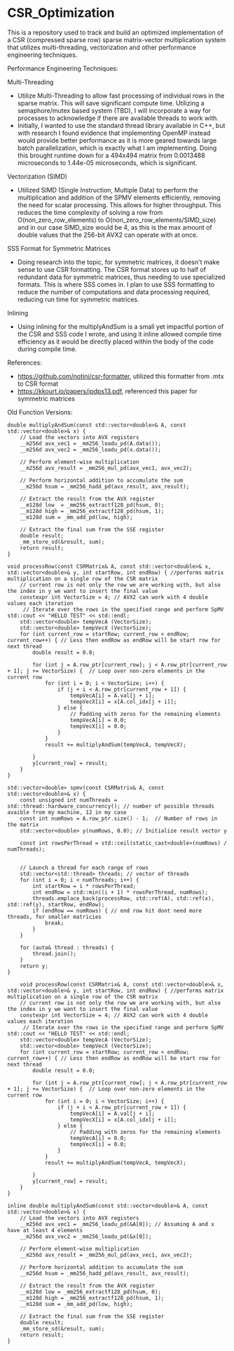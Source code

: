 # CSR_Optimization
This is a repository used to track and build an optimized implementation of a CSR (compressed sparse row) sparse matrix-vector multiplication system that utilizes multi-threading, vectorization and other performance engineering techniques.

Performance Engineering Techniques:

Multi-Threading
- Utilize Multi-Threading to allow fast processing of individual rows in the sparse matrix. This will save significant compute time. Utilizing a semaphore/mutex based system (TBD), I will incorporate a way for processes to acknowledge if there are available threads to work with.
- Initially, I wanted to use the standard thread library available in C++, but with research I found evidence that implementing OpenMP instead would provide better performance as it is more geared towards large batch parallelization, which is exactly what I am implementing. Doing this brought runtime down for a 494x494 matrix from 0.0013488 microseconds to 1.44e-05 microseconds, which is significant.

Vectorization (SIMD)
- Utilized SIMD (Single Instruction, Multiple Data) to perform the multiplication and addition of the SPMV elements efficiently, removing the need for scalar processing. This allows for higher throughput. This reduces the time complexity of solving a row from O(non_zero_row_elements) to O(non_zero_row_elements/SIMD_size) and in our case SIMD_size would be 4, as this is the max amount of double values that the 256-bit AVX2 can operate with at once.

SSS Format for Symmetric Matrices
- Doing research into the topic, for symmetric matrices, it doesn't make sense to use CSR formatting. The CSR format stores up to half of redundant data for symmetric matrices, thus needing to use specialized formats. This is where SSS comes in. I plan to use SSS formatting to reduce the number of computations and data processing required, reducing run time for symmetric matrices.

Inlining
- Using inlining for the multiplyAndSum is a small yet impactful portion of the CSR and SSS code I wrote, and using it inline allowed compile time efficiency as it would be directly placed within the body of the code during compile time.

References:
- https://github.com/notini/csr-formatter, utilized this formatter from .mtx to CSR format
- https://kkourt.io/papers/ipdps13.pdf, referenced this paper for symmetric matrices

Old Function Versions:
```
double multiplyAndSum(const std::vector<double>& A, const std::vector<double>& x) {
    // Load the vectors into AVX registers
    __m256d avx_vec1 = _mm256_loadu_pd(A.data());
    __m256d avx_vec2 = _mm256_loadu_pd(x.data());

    // Perform element-wise multiplication
    __m256d avx_result = _mm256_mul_pd(avx_vec1, avx_vec2);

    // Perform horizontal addition to accumulate the sum
    __m256d hsum = _mm256_hadd_pd(avx_result, avx_result);

    // Extract the result from the AVX register
    __m128d low  = _mm256_extractf128_pd(hsum, 0);
    __m128d high = _mm256_extractf128_pd(hsum, 1);
    __m128d sum = _mm_add_pd(low, high);

    // Extract the final sum from the SSE register
    double result;
    _mm_store_sd(&result, sum);
    return result;
}
```
```
void processRow(const CSRMatrix& A, const std::vector<double>& x, std::vector<double>& y, int startRow, int endRow) { //performs matrix multiplication on a single row of the CSR matrix
    // current row is not only the row we are working with, but also the index in y we want to insert the final value
    constexpr int VectorSize = 4; // AVX2 can work with 4 double values each iteration
     // Iterate over the rows in the specified range and perform SpMV    std::cout << "HELLO TEST" << std::endl; 
    std::vector<double> tempVecA (VectorSize);
    std::vector<double> tempVecX (VectorSize);
    for (int current_row = startRow; current_row < endRow; current_row++) { // Less then endRow as endRow will be start row for next thread
        double result = 0.0;

        for (int j = A.row_ptr[current_row]; j < A.row_ptr[current_row + 1]; j += VectorSize) {  // Loop over non-zero elements in the current row
            for (int i = 0; i < VectorSize; i++) {
                if (j + i < A.row_ptr[current_row + 1]) {
                    tempVecA[i] = A.val[j + i];
                    tempVecX[i] = x[A.col_idx[j + i]];
                } else {
                    // Padding with zeros for the remaining elements
                    tempVecA[i] = 0.0;
                    tempVecX[i] = 0.0;
                }
            }
            result += multiplyAndSum(tempVecA, tempVecX);

        }
        y[current_row] = result;
    }
}
```

```
std::vector<double> spmv(const CSRMatrix& A, const std::vector<double>& x) {
    const unsigned int numThreads = std::thread::hardware_concurrency(); // number of possible threads avaible from my machine, 12 in my case
    const int numRows = A.row_ptr.size() - 1;  // Number of rows in the matrix
    std::vector<double> y(numRows, 0.0); // Initialize result vector y

    const int rowsPerThread = std::ceil(static_cast<double>(numRows) / numThreads);
    

    // Launch a thread for each range of rows
    std::vector<std::thread> threads; // vector of threads
    for (int i = 0; i < numThreads; i++) {
        int startRow = i * rowsPerThread; 
        int endRow = std::min((i + 1) * rowsPerThread, numRows); 
        threads.emplace_back(processRow, std::ref(A), std::ref(x), std::ref(y), startRow, endRow);
        if (endRow == numRows) { // end row hit dont need more threads, for smaller matricies
            break; 
        }
    }

    for (auto& thread : threads) {
        thread.join();
    }
    return y;
}
```

```
    void processRow(const CSRMatrix& A, const std::vector<double>& x, std::vector<double>& y, int startRow, int endRow) { //performs matrix multiplication on a single row of the CSR matrix
    // current row is not only the row we are working with, but also the index in y we want to insert the final value
    constexpr int VectorSize = 4; // AVX2 can work with 4 double values each iteration
     // Iterate over the rows in the specified range and perform SpMV    std::cout << "HELLO TEST" << std::endl; 
    std::vector<double> tempVecA (VectorSize);
    std::vector<double> tempVecX (VectorSize);
    for (int current_row = startRow; current_row < endRow; current_row++) { // Less then endRow as endRow will be start row for next thread
        double result = 0.0;

        for (int j = A.row_ptr[current_row]; j < A.row_ptr[current_row + 1]; j += VectorSize) {  // Loop over non-zero elements in the current row
            for (int i = 0; i < VectorSize; i++) {
                if (j + i < A.row_ptr[current_row + 1]) {
                    tempVecA[i] = A.val[j + i];
                    tempVecX[i] = x[A.col_idx[j + i]];
                } else {
                    // Padding with zeros for the remaining elements
                    tempVecA[i] = 0.0;
                    tempVecX[i] = 0.0;
                }
            }
            result += multiplyAndSum(tempVecA, tempVecX);

        }
        y[current_row] = result;
    }
}

```

```
inline double multiplyAndSum(const std::vector<double>& A, const std::vector<double>& x) {
    // Load the vectors into AVX registers
    __m256d avx_vec1 = _mm256_loadu_pd(&A[0]); // Assuming A and x have at least 4 elements
    __m256d avx_vec2 = _mm256_loadu_pd(&x[0]);

    // Perform element-wise multiplication
    __m256d avx_result = _mm256_mul_pd(avx_vec1, avx_vec2);

    // Perform horizontal addition to accumulate the sum
    __m256d hsum = _mm256_hadd_pd(avx_result, avx_result);

    // Extract the result from the AVX register
    __m128d low = _mm256_extractf128_pd(hsum, 0);
    __m128d high = _mm256_extractf128_pd(hsum, 1);
    __m128d sum = _mm_add_pd(low, high);

    // Extract the final sum from the SSE register
    double result;
    _mm_store_sd(&result, sum);
    return result;
}
```
